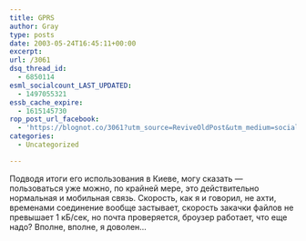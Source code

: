 ```yaml
---
title: GPRS
author: Gray
type: posts
date: 2003-05-24T16:45:11+00:00
excerpt:
url: /3061
dsq_thread_id:
  - 6850114
esml_socialcount_LAST_UPDATED:
  - 1497055321
essb_cache_expire:
  - 1615145730
rop_post_url_facebook:
  - 'https://blognot.co/3061?utm_source=ReviveOldPost&utm_medium=social&utm_campaign=ReviveOldPost'
categories:
  - Uncategorized

---
```








Подводя итоги его использования в Киеве, могу сказать &#8212; пользоваться уже можно, по крайней мере, это действительно нормальная и мобильная связь. Скорость, как я и говорил, не ахти, временами соединение вообще застывает, скорость закачки файлов не превышает 1 кБ/сек, но почта проверяется, броузер работает, что еще надо? Вполне, вполне, я доволен&#8230;